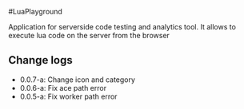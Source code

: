 #LuaPlayground


Application for serverside code testing and analytics tool.
It allows to execute lua code on the server from the browser

## Change logs
* 0.0.7-a: Change icon and category
* 0.0.6-a: Fix ace path error
* 0.0.5-a: Fix worker path error